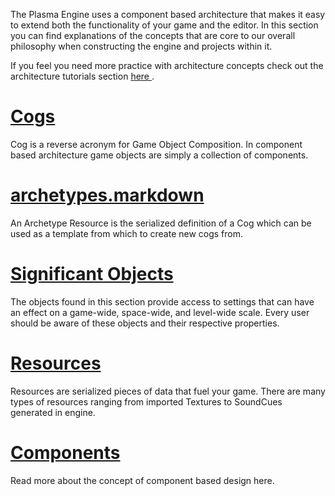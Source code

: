 The Plasma Engine uses a component based architecture that makes it easy to extend both the functionality of your game and the editor. In this section you can find explanations of the concepts that are core to our overall philosophy when constructing the engine and projects within it.

If you feel you need more practice with architecture concepts check out the architecture tutorials section [here ](https://github.com/PlasmaEngine/PlasmaDocs/blob/master/plasma_editor_documentation/tutorials/architecture.markdown).


 #  [Cogs](https://github.com/PlasmaEngine/PlasmaDocs/blob/master/plasma_editor_documentation/plasmamanual/architecture/cogs.markdown)
Cog is a reverse acronym for Game Object Composition. In component based architecture game objects are simply a collection of components.

 #  [archetypes.markdown](https://github.com/PlasmaEngine/PlasmaDocs/blob/master/plasma_editor_documentation/plasmamanual/architecture/archetypes.markdown)
An Archetype Resource is the serialized definition of a Cog which can be used as a template from which to create new cogs from. 

 #  [Significant Objects](https://github.com/PlasmaEngine/PlasmaDocs/blob/master/plasma_editor_documentation/plasmamanual/architecture/objects.markdown)
The objects found in this section provide access to settings that can have an effect on a game-wide, space-wide, and level-wide scale. Every user should be aware of these objects and their respective properties.


 #  [Resources](https://github.com/PlasmaEngine/PlasmaDocs/blob/master/plasma_editor_documentation/plasmamanual/architecture/resources.markdown)
Resources are serialized pieces of data that fuel your game. There are many types of resources ranging from imported Textures to SoundCues generated in engine.

 #  [Components](https://github.com/PlasmaEngine/PlasmaDocs/blob/master/plasma_editor_documentation/plasmamanual/architecture/components.markdown)
Read more about the concept of component based design here.
 

 